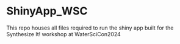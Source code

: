 # ShinyApp_WSC
This repo houses all files required to run the shiny app built for the Synthesize It! workshop at WaterSciCon2024
